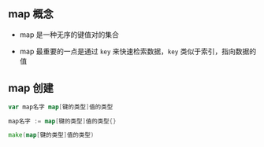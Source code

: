 ## map 概念

- map 是一种无序的键值对的集合

- map 最重要的一点是通过 `key` 来快速检索数据，`key` 类似于索引，指向数据的值

## map 创建

```go
var map名字 map[键的类型]值的类型
```
```go
map名字 := map[键的类型]值的类型{}
```
```go
make(map[键的类型]值的类型)
```